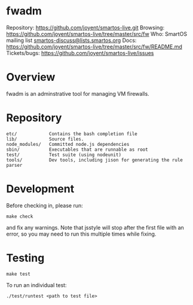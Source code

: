 # fwadm

Repository: <https://github.com/joyent/smartos-live.git>
Browsing: <https://github.com/joyent/smartos-live/tree/master/src/fw>
Who: SmartOS mailing list <smartos-discuss@lists.smartos.org>
Docs: <https://github.com/joyent/smartos-live/tree/master/src/fw/README.md>
Tickets/bugs: <https://github.com/joyent/smartos-live/issues>


# Overview

fwadm is an adminstrative tool for managing VM firewalls.


# Repository

    etc/            Contains the bash completion file
    lib/            Source files.
    node_modules/   Committed node.js dependencies
    sbin/           Executables that are runnable as root
    test/           Test suite (using nodeunit)
    tools/          Dev tools, including jison for generating the rule parser


# Development

Before checking in, please run:

    make check

and fix any warnings. Note that jsstyle will stop after the first file with an
error, so you may need to run this multiple times while fixing.


# Testing

    make test

To run an individual test:

    ./test/runtest <path to test file>

